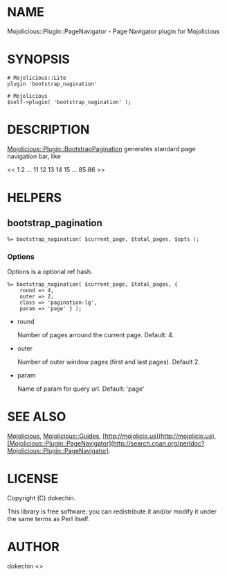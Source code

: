 # NAME

Mojolicious::Plugin::PageNavigator - Page Navigator plugin for Mojolicious

# SYNOPSIS

    # Mojolicious::Lite
    plugin 'bootstrap_nagination'

    # Mojolicious
    $self->plugin( 'bootstrap_nagination' );

# DESCRIPTION

[Mojolicious::Plugin::BootstrapPagination](http://search.cpan.org/perldoc?Mojolicious::Plugin::BootstrapPagination) generates standard page navigation bar, like 
  

<<  1  2 ... 11 12 13 14 15 ... 85 86 >>

# HELPERS

## bootstrap\_pagination

    %= bootstrap_nagination( $current_page, $total_pages, $opts );

### Options

Options is a optional ref hash.

    %= bootstrap_nagination( $current_page, $total_pages, {
        round => 4,
        outer => 2,
        class => 'pagination-lg',
        param => 'page' } );

- round

    Number of pages arround the current page. Default: 4.

- outer

    Number of outer window pages (first and last pages). Default 2.

- param

    Name of param for query url. Default: 'page'

# SEE ALSO

[Mojolicious](http://search.cpan.org/perldoc?Mojolicious), [Mojolicious::Guides](http://search.cpan.org/perldoc?Mojolicious::Guides), [http://mojolicio.us](http://mojolicio.us),[Mojolicious::Plugin::PageNavigator](http://search.cpan.org/perldoc?Mojolicious::Plugin::PageNavigator).



# LICENSE

Copyright (C) dokechin.

This library is free software; you can redistribute it and/or modify
it under the same terms as Perl itself.

# AUTHOR

dokechin <>
